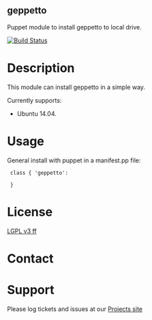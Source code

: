 ## geppetto

Puppet module to install geppetto to local drive.

[![Build Status](https://travis-ci.org/FunThomas424242/geppetto.puppet.svg?branch=master)](https://travis-ci.org/FunThomas424242/geppetto.puppet)

# Description

This module can install geppetto  in a simple way.

Currently supports:

* Ubuntu 14.04.

# Usage

General install with puppet in a manifest.pp file:

     class { 'geppetto':
          
     }


# License
[LGPL v3 ff](http://www.gnu.org/licenses/lgpl-3.0.de.html)


# Contact



# Support


Please log tickets and issues at our [Projects site](https://github.com/FunThomas424242/geppetto.puppet)

